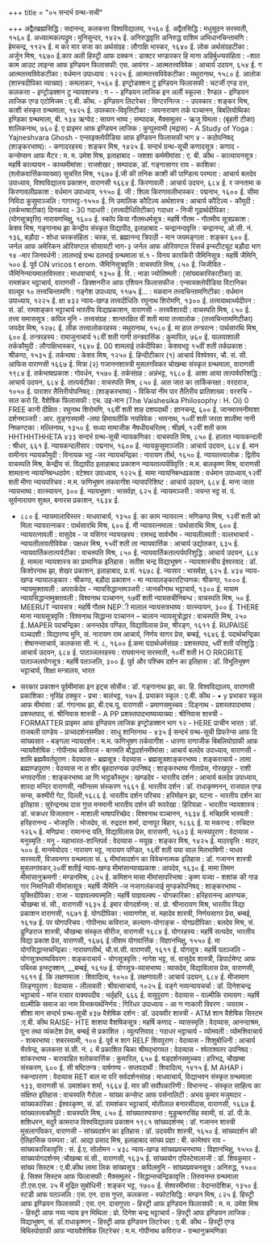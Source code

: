 +++
title = "०५ सन्दर्भ ग्रन्थ-सची"

+++
अद्वैतब्रह्मसिद्धि : सदानन्द, कलकत्ता विश्वविद्यालय, १५६० ई. अद्वैतसिद्धि : मधुसूदन सरस्वती, १५६० ई. अध्यात्मकल्पद्रुम : मुनिसुन्दर, १४२५ ई. अनिरुद्धवृत्ति अनिरुद्ध वाशिम अभिधानचिन्तामणि : हेमचन्द्र, ११२५ ई. म कर मार सजा का अर्थसंग्रह : लौगाक्षि भास्कर, १६४० ई.
लोक अर्थसंग्रहटीका : अर्जुन मिश्र, १६७० ई.कार अली हिस्ट्री आफ दक्कन : डाक्टर भण्डारकर
हि माना अहिर्बुध्न्यसंहिता : -शात
काम आउट लाइन्स आफ इण्डियन फिलासफी: एस. आयंगर - आत्मतत्त्वविवेक : आचार्य उदयन, ६५४ ई.
ग आत्मतत्त्वविवेकटीका : वर्धमान उपाध्याय : १२२५ ई. आत्मतत्त्वविवेकटीका : मथुरानाथ, १५८० ई. आलोक (शास्त्रदीपिका व्याख्या) : कमलाकर, १५६० ई. इण्ट्रोडक्शन टु इण्डियन फिलासफी : चटर्जी एण्ड दत्त, कलकत्ता - इण्ट्रोडक्शन टु न्यायशास्त्र : ग - - इण्डियन लाजिक इन अर्ली स्कूल्स : रैण्डल - इण्डियन लाजिक एण्ड एटोमिजम : ए.बी. कीथ. - इण्डियन लिटरेचर : विण्टरनित्ज : - उपस्कार : शङ्कर मिश्र, काशी संस्कृत ग्रन्थमाला, १४२५ ई. उपस्कार-विवृत्तिटीका : जयनारायण तर्क पञ्चानन, बिबलियोथिका इण्डिका ग्रन्थमाला,
बी. १३४ ऋग्वेद : सायण भाष्य ; सम्पादक, मैक्समूलर - ऋजु विमला : (बृहती टीका) शालिकनाथ, ७६० ई. ए प्राइमर आफ इण्डियन लाजिक : कुप्पुस्वामी (मद्रास) -
A Study of Yoga : Yajneshvara Ghosh - एन्साइक्लोपीडिया आफ इण्डियन फिलासफी भाग ४ - कठोपनिषद् (शाङ्करभाष्य): - कणादरहस्य : शङ्कर मिश्र, १४२५ ई.
सन्दर्भ ग्रन्थ-सूची कणादसूत्र : कणाद - कन्सेप्सन आफ मैटर : म. म. उमेश मिश्र, इलाहाबाद -
जशशा कर्ममीमांसा : ए. बी. कीथ - कात्यायनसूत्र : महर्षि कात्यायन - काव्यमीमांसा : राजशेखर ; सम्पादक, डॉ. गङ्गासागर राय - काशिका : (श्लोकवार्त्तिकव्याख्या) सुचरित मिश्र, १६७० ई.जी की तनिक काशी की पाण्डित्य परम्परा : आचार्य बलदेव उपाध्याय, विश्वविद्यालय प्रकाशन, वाराणसी
१६६४ ई. किरणावली : आचार्य उदयन, ६८४ ई. र जनतामा क किरणावलीप्रकाश : वर्धमान उपाध्याय, ११५० ई. जी : शिला किरणावलीभास्कर : पद्मनाभ, १६०० ई.
सीमा निविदा कुसुमाञ्जलि : गागाभट्ट-१५५० ई.
नि उमालिक कौटिल्य अर्थशास्त्र : आचार्य कौटिल्य - कौमुदी : (तर्कभाषाटीका) दिनकरद - 30 गदाधरी : (तत्त्वदीधितिटीका) गदाधर - निजी गूढार्थदीपिका : (योगसूत्रवृत्ति) नारायणभिक्षु, १६०० ई. स्कॉप किया गौतमधर्मसूत्र : महर्षि गौतम - गौतमीय सूत्रप्रकाश : केशव मिश्र, गङ्गानाथ झा केन्द्रीय संस्कृत विद्यापीठ, इलाहाबाद - चन्द्रानन्दवृत्ति : चन्द्रानन्द, ओ.सी. नं. १३६, बड़ौदा - शोधा चरकसंहिता : चरक, सं. ब्रह्मानन्द त्रिपाठी - मान जयमङ्गला : शङ्कर ६०० ई. जर्नल आफ अमेरिकन ओरियण्टल सोसायटी भाग-३ जर्नल आफ ओरियण्टल रिसर्च इन्स्टीट्यूट बड़ौदा भाग १४ -मार जिनवर्धनी : लालभाई ग्रन्थ दलभाई ग्रन्थमाला सं.१ - विनय कारकिरी जैमिनिसूत्र : महर्षि जैमिनि, ५०० ई. पूर्व ON vricos t erom. जैमिनिसूत्रवृत्ति : वाचस्पति मिश्र, ८५० ई. जिजीवित - जैमिनिन्यायमालाविस्तार : माधवाचार्य, १३५० ई.
वि. : भाडा ज्योतिष्मती : (सांख्यकारिकाटीका) डा. रामशंकर भट्टाचार्य, वाराणसी - डिक्शनरीज आफ एशियन फिलासफीज : एन्सायक्लोपीडिया विटानिका वाल्यूम १० तत्त्वचिन्तामणि : गङ्गेश उपाध्याय, ११७५ ई...
: मकवान तत्त्वचिन्तामणिटीका : वर्धमान उपाध्याय, १२२५ ई. क्षा
४३२
न्याय-खण्ड तत्त्वदीधितिः रघुनाथ शिरोमणि, १३०० ई. तत्त्वयाथार्थ्यदीपन : सं. डॉ. रामशङ्कर भट्टाचार्य भारतीय विद्याप्रकाशन, वाराणसी - तत्त्ववैशारदी : वाचस्पति मिश्र, ८५० ई. तत्त्व समाससूत्र : कपिल मुनि - तत्त्वसंग्रह : शान्तरक्षित वीं शती माया तत्त्वालोक : (तत्त्वचिन्तामणिटीका) जयदेव मिश्र, १२७८ ई.
लीक तत्त्वालोकरहस्य : मथुरानाथ, १५८० ई.
मा
हाल तन्त्ररत्न : पार्थसारथि मिश्र, ६०० ई. तन्त्ररहस्य : रामाजुनाचार्य १८वीं शती
गाणी तन्त्रवार्त्तिक : कुमारिल, ७६० ई.
यालयाशाली तर्ककौमुदी : लौगाक्षिभास्कर, १६४० ई. 00
शामलाई तर्कदीपिका : केशवभट्ट १५वीं शती तर्कप्रकाश : श्रीकण्ठ, १५३५ ई. तर्कभाषा : केशव मिश्र, १२५० ई. हिन्दीटीकार (१) आचार्य विश्वेश्वर, चौ. सं. सी. आफिस वाराणसी १६६७ ई. मित्रा (२) गजाननशास्त्री मुसलगाँवकर चोखम्बा संस्कृत ग्रन्थमाला, वाराणसी १९८४ ई. तर्कभाषाप्रकाश : गोवर्धन, १५७० ई. तर्कसंग्रह : अन्नंभट्ट, १६८० ई. आशा आया तात्पर्यपरिशद्धि : आचार्य उदयन, ६८४ ई. तात्पर्यटीका : वाचस्पति मिश्र, ८५० ई. आत जात का तार्किकरक्षा : वरदराज, १०५० ई.
पाराशर तैत्तिरीयोपनिषद् : (शाङ्करभाष्य) - विकियां नीम पार तैतिरीय प्रातिशाख्य : वररुचि -
सात करो दि. वैशेषिक फिलासफी : एच. उइ-मान (The Vaishesika Philosophy : H. Oi) 0 FREE कानी दीक्षित : रघुनाथ शिरोमणि, १६वीं शती शाह दशपदार्थी : ज्ञानचन्द्र, ६०० ई.
जानमारमनीमाशा दर्शनमञ्जरी : आर. तुङ्गास्वामी -लया हिमायतीकि नयविवेक : भावनाथ, १०वीं शती जरता शालीमा नानी निष्कण्टका : मल्लिनाथ, १३५० ई. सध्या मामाजीक
नैषधीयचरितम् : श्रीहर्ष, १२वीं शती काम
HHTHHTHHETA
४३३
सन्दर्भ ग्रन्थ-सूची न्यायकणिका : वाचस्पति मिश्र, ८५० ई.
हालात न्यायकन्दली : श्रीधर, ६६१ ई. न्यायकन्दलीसार : पद्मनाभ, १६०० ई. न्यायकुसुमाञ्जलि : आचार्य उदयन, ६८४ ई. मान वामीनार न्यायकौमुदी : विनायक भट्ट -जर न्यायचन्द्रिका : नारायण तीर्थ, १६५० ई. न्यायतत्त्वालोक : द्वितीय वाचस्पति मिश्र, केन्द्रीय सं. विद्यापीठ इलाहाबाद प्रकाशन न्यायतात्पर्यविवृत्ति : म.म. बालकृष्ण मिश्र, वाराणसी शामताना न्यायनिबन्धदर्पण : वटेश्वर उपाध्याय, १२२५ ई. मामा न्यायनिबन्धप्रकाश : वर्धमान उपाध्याय,१२वीं शती
मीणा न्यायपरिचय : म.म. फणिभूषण तकवागीश न्यायपरिशिष्ट : आचार्य उदयन, ६८४ ई. माना जाता न्यायभाष्य : वात्स्यायन, ३०० ई. न्यायभूषण : भासर्वज्ञ, ६२५ ई. न्यायमञ्जरी : जयन्त भट्ट सं. पं. सूर्यनारायण शुक्ल, बनारस प्रकाशन, १६३४ ई.
* ८८० ई. न्यायमालाविस्तर : माधवाचार्य, १३५० ई.
का काम न्यायरत्न : मणिकण्ठ मिश्र, १२वीं शती को मिला न्यायरत्नाकर : पार्थसारथि मिश्र, ६०० ई.
मी न्यायरत्नमाला : पार्थसारथि मिश्र, ६०० ई. न्यायरत्नावली : वासुदेव - ज
यसिंगर न्यायरहस्य : रामभद्र सार्वभौम - न्यायलीलवती : वल्लभाचार्य - न्यायलीलावतीविवेक : पक्षधर मिश्र, १५वीं
शती ला न्यायवार्त्तिक : आचार्य उद्योतकर, ६३५ ई. न्यायवार्तिकतात्पर्यटीका : वाचस्पति मिश्र, ८५० ई. न्यायवार्तिकतात्पर्यपरिशुद्धि : आचार्य उदयन, ६८४ ई. मामला न्यायशास्त्र का प्रामाणिक इतिहास : सतीश चन्द्र विद्याभूषण - न्यायशास्त्रीय ईश्वरवाद : डॉ. किशोरनाथ झा, शेखर प्रकाशन, इलाहाबाद, प्र.सं.
१६७८ ई. न्यासार : भासर्वज्ञ, ६२५ ई.
४३४
न्याय-खण्ड न्यायालङ्कार : श्रीकण्ठ, बड़ौदा प्रकाशन -
मा न्यायालङ्कारटिप्पणक: श्रीकण्ठ, १००० ई. न्यायमुक्तावली : अपरार्कदेव - न्यायसिद्धान्तमञ्जरी : जानकीनाथ भट्टाचार्य, १३०० ई.
मायाम न्यायसिद्धान्तमुक्तावली : विश्वनाथ पञ्चानन, १७वीं शती न्यायसचीनिबन्ध : वाचस्पति मिश्र, ५० ई. MEERUT न्यायसत्र : महर्षि गौतम NEPी मालाल न्यायसत्रभाष्य : वात्स्यायन, ३०० ई. THERE
माना न्यायसूत्रवृत्ति : विश्वनाथ सिद्धान्त पञ्चानन –
चालान न्यायसूत्रोद्धार : वाचस्पति मिश्र, २५० ई..MAPER पदचन्द्रिका : अनन्तदेव पण्डित, विद्याविलास प्रेस, श्रीरङ्ग, १६११ ई. RUPAISE पञ्चदशी : विद्यारण्य मुनि, सं. नारायण राम आचार्य, निर्णय सागर प्रेस, बम्बई,
१६४६ ई. पदार्थचन्द्रिका : शेषानन्ताचार्य, कलकत्ता सी. नं. ८, १६०० ई.कमा पदार्थधर्मसंग्रह : प्रशस्तपाद, ५वीं शती परिशुद्धि : आचार्य उदयन, ६८४ ई. पातञ्जलरहस्य : राघवानन्द सरस्वती, १०वीं शती H O RRORITE पातञ्जलयोगसूत्र : महर्षि पतञ्जलि, ३०० ई. पूर्व और पश्चिम दर्शन का इतिहास : डॉ. विभूतिभूषण भट्टाचार्य, शिक्षा मन्त्रालय, भारत
- सरकार प्रकाशन पूर्वमीमांसा इन इट्स सोर्सेज : डॉ. गङ्गानाथ झा, का. हि. विश्वविद्यालय, वाराणसी प्रकाशिका : नृसिंह ठक्कुर - प्रभा : बालंभट्ट, १७५ ई. प्रभाकर स्कूल : ए.बी. कीथ - • y प्रभाकर स्कूल आफ मीमांसा : डॉ. गंगानाथ झा, बी.एच.यू. वाराणसी - प्रमाणसमुच्चय : दिङ्नाथ - प्रशस्तपादभाष्य : प्रशस्तपाद, सं. श्रीनिवास शास्त्री - A PP प्रशस्तपादभाष्यव्याख्या : श्रीनिवास शास्त्री -FORMATTER प्राइमर आफ इण्डियन लाजिक इण्ट्रोडक्शन भाग १२ - HERE प्राचीन भारत : डॉ. राजबली पाण्डेय - प्राच्यदर्शनसमीक्षा : साधु शान्तिनाथ -
४३५
ई
सन्दर्भ ग्रन्थ-सूची प्रिफरेन्स आफ दि सांख्यसार - बङ्गला न्यायदर्शन : म.म. फणिभूषण तर्कवागीश - धारणा राणाजीक बिबलियोग्राफी आफ न्यायवैशेषिक : गोपीनाथ कविराज - बागमति बौद्धदर्शनमीमांसा : आचार्य बलदेव उपाध्याय, वाराणसी -
शामि ब्रह्मवैवर्तपुराण : वेदव्यास - ब्रह्मसूत्र : वेदव्यास - ब्रह्मसूत्रशाङ्करभाष्य : शङ्कराचार्य - लामा ब्रह्माण्डपुराण : वेदव्यास
ना त
शीर बृहदारण्यक उपनिषद् : शाङ्करभाष्य गीताप्रेस, गोरखपुर - राशी भगवदगीता : शाङ्करभाष्य आ णि भाट्टकौस्तुभ : खण्डदेव - भारतीय दर्शन : आचार्य बलदेव उपाध्याय, शारदा मन्दिर वाराणसी, नवीनतम संस्करण
१६६१ ई. भारतीय दर्शन : डॉ. राधाकृष्णनन्, राजपाल एण्ड सन्स, कश्मीरी गेट, दिल्ली,१६८६ ई. भारतीय दर्शन परिचय : हरिमोहन झा, पटना - भारतीय दर्शन का इतिहास : सुरेन्द्रनाथ दास गुप्त
मनमानी भारतीय दर्शन की रूपरेखा : हिरियन्ना - भारतीय न्यायशास्त्र : डॉ. चक्रधर विजलवान - माशाली भाषापरिच्छेद : विश्वनाथ पञ्चानन, १६३४ ई.
मच्छिामि भास्वती : हरिहरानन्द - भोजवृत्ति : भोजदेव, सं. रुद्रदत्त शर्मा, दानापुर बिहार, १८६६ ई. या मकरन्द : रुचिदत्त १२६५ ई. मणिप्रभा : रामानन्द यति, विद्याविलास प्रेस, वारासणी, १६०३ ई. मत्स्यपुराण : वेदव्यास - मनुस्मृति : मनु - महाभारत-शान्तिपर्व : वेदव्यास - मयूख : शङ्कर मिश्र, १४२५ ई. माठरवृत्ति : माठर, ५०० ई. मानमेयोदय : नारायण भट्ट, नारायण पण्डित, १६वीं शती यया साल मितभाषिणी : माधव सरस्वती, विजयनगर ग्रन्थमाला सं. ६ मीमांसादर्शन का विवेचनात्मक इतिहास : डॉ. गजानन शास्त्री मुसलगांवकर,२०वीं शतीई
न्याय-खण्ड मीमांसान्यायप्रकाश : आपदेव, १६३० ई. मामा तिमण मीमांसानुक्रमणी : मण्डनमिश्र, ८२५ ई. कमिशन मासा मीमांसापरिभाषा : कृष्ण यज्वा - शशांक की गाड गार निमानिकी मीमांसासूत्र : महर्षि जैमिनि -ज
नजागलंकजाई मुण्डकोपनिषद् : शाङ्करभाष्य - युक्तिदीपिका : राजा - याज्ञवल्क्यस्मृति : महर्षि याज्ञवल्क्य - योगकारिका : हरिहरानन्द आरण्यक, चौखम्बा सं. सी., वाराणसी १६३५ ई. इमार योगदर्शनम् : सं. प्रो. श्रीनारायण मिश्र, भारतीय विद्या प्रकाशन वाराणसी, १६७१ ई. योगदीपिका : भावागणेश, सं. महादेव शास्त्री, निर्णयसागर प्रेस, बम्बई, १६१७ ई. पर योगपरिचय : गोपीनाथ कविराज, कल्याण-योगाङ्क - योगप्रदीपिका : बलदेव मिश्र, सं. ढुण्डिराज शास्त्री, चौखम्बा संस्कृत सीरीज, वाराणसी
१६८४ ई. योगरहस्य : महर्षि सत्यदेव, भारतीय विद्या प्रकाश प्रेस, वाराणसी, १६७६ ई.जीशम योगवार्त्तिक : विज्ञानभिक्षु, १५५० ई. मा योगसिद्धान्तचन्द्रिका : नारायणतीर्थ, चौ.सं.सी. वाराणसी, १६११ ई. योगसूत्र : महर्षि पतञ्जलि - योगसूत्रभाष्यविवरण : शङ्कराचार्य - योगसूत्रवृत्ति : नागेश भट्ट, सं. वासुदेव शास्त्री, डिपार्टमेण्ट आफ पब्लिक इन्स्ट्रक्शन,
__बम्बई, १६१७ ई. योगसूत्र-व्यासभाष्य : व्यासदेव, विद्याविलास प्रेस, वाराणसी, १६११ ई. कि लक्षणमाला : शिवादित्य, १०५० ई. लक्षणावली : आचार्य उदयन, ६८४ ई. मीजामाण लिङ्गपुराण : वेदव्यास -
लीलावती : श्रीवत्साचार्य, १०२५ ई. वङ्गे नव्यन्यायचर्चा : डॉ. दिनेशचन्द्र भट्टाचार्य - मांज रासार वाक्यपदीय : भर्तृहरि, ६६६ ई. वायुपुराण : वेदव्यास - वाल्मीकि रामायण : महर्षि वाल्मीकि समाज का नाम विभक्त्यर्थनिर्णय : गिरिधर उपाध्याय -
आ
ण णाकारी विवरण : जयराम -
शीशा
मान
सन्दर्भ ग्रन्थ-सूची
४३७ वैशेषिक दर्शन : डॉ. उदयवीर शास्त्री - ATM शान वैशेषिक सिस्टम :ए.बी. कीथ RAISE- HTE शाशया वैशषिकसूत्र : महर्षि कणाद - व्यासस्मृति : वेदव्यास, आनन्दाश्रम, पूना तथा व्यंकटेश प्रेस, बम्बई से प्रकाशित । व्युत्पत्तिवाद : गदाधर भट्टाचार्य - व्योमवती : व्योमशिवाचार्य - शाबरभाष्य : शबरस्वामी, १०० ई. पूर्व म शाग RELF शिवपुराण : वेदव्यास - शिशुबोधिनी : आचार्य भैरवेन्द्र, कलकत्ता सं.सी. नं. ८ में प्रकाशित चिका
श्रीमद्भागवत : वेदव्यास - श्वेताश्वतर उपनिषद : शांकरभाष्य - बारावाहित श्लोकवार्त्तिक : कुमारिल, ६५० ई. षड्दर्शनसमुच्चय : हरिभद्र, चौखम्बा संस्करण, ६०० ई.
सी षष्टितन्त्र : वार्षगण्य - सप्तपदार्थी : शिवादित्य, १४१५ ई.
M
AHAP
i स्कन्दपराण : वेदव्यास RET बाल मा परि सर्वदर्शनसंग्रह : माधवाचार्य, विद्याभवन संस्कृत ग्रन्थमाला १३३, वाराणसी सं. उमाशंकर
शर्मा, १६६४ ई.
मार
की सर्वोपकारिणी : विभानन्द - संस्कृत साहित्य का संक्षिप्त इतिहास : वाचस्पति गैरोला - सांख्य कन्सेप्ट आफ पर्सनालिटी : अभय कुमार मजुमदार - सांख्यकारिका : ईश्वरकृष्ण, सं. डॉ. रामशंकर भट्टाचार्य, मोतीलाल बनारसीदास,
वाराणसी, १६६७ ई. सांख्यतत्त्वकौमुदी : वाचस्पति मिश्र, ८५० ई. सांख्यतरुवसन्त : मुडुम्बनरसिंह स्वामी, सं. डॉ. पी.के. शशिधरन, मदुरै कामराज
विश्वविद्यालय प्रकाशन १९८१ सांख्यदर्शनम् : डॉ. गजानन शास्त्री मुसलागाँवकर, वाराणसी - सांख्यदर्शन का इतिहास : डॉ. उदयवीर शास्त्री, १६५० ई. सांख्यदर्शन की ऐतिहासिक परम्परा : डॉ. आद्या प्रसाद मिश्र, इलाहाबाद सांख्य प्रज्ञा : बी. कामेश्वर राव - सांख्यकारिकावृत्ति : सं. ई.ए. सोलोमन -
४३८
न्याय-खण्ड सांख्यप्रवचनभाष्य : विज्ञानभिक्षु, १५५० ई. सांख्ययोगदर्शनम् :चौखम्बा सं.सी., वाराणसी, १६३५ ई. सांख्ययोग एपिस्टेमालाजी : डॉ. शिवकुमार - सांख्य सिस्टम : ए.बी.कीथ
लामा
लिक
सांख्यसूत्र : कपिलमुनि -
सांख्यप्रवचनसूत्र : अनिरुद्ध, १५०० ई. सिक्स सिस्टम आफ फिलासफी : मैक्समूलर - सिद्धान्तचन्द्रिकावृत्ति : तिरुवनन्त ग्रन्थमाला टी.एस.एस. २५ में मुद्रित
सुबोधिनी : शङ्कर भट्ट, १७०० ई. सेश्वरमीमांसा : वेदान्तदेशिक, १३५० ई. स्टडी आफ पतञ्जलि : एस. एन. दास गुप्ता, कलकत्ता - स्फोटसिद्धि : मण्डन मिश्र, ८२५ ई. हिस्ट्री आफ इण्डियन फिलासफी : एस. एन. दासगुप्ता - हिस्ट्री आफ इण्डियन फिलासफी : म. म. उमेश मिश्र - हिस्ट्री आफ नव्य न्याय इन मिथिला : प्रो. दिनेश चन्द्र भट्टाचार्य - हिस्ट्री आफ इण्डियन लाजिक : विद्याभूषण, सं. डॉ.राधाकृष्णन् - हिस्ट्री आफ इण्डियन लिटरेचर : ए.बी. कीथ - हिस्ट्री एण्ड बिब्लियोग्राफी आफ न्यायवैशेषिक लिटरेचर : म.म. गोपीनाथ कविराज -
ग्रन्थानुक्रमणिका